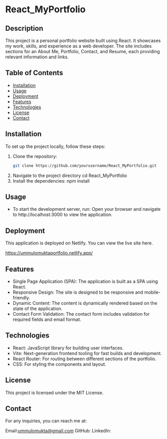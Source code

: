 # React_MyPortfolio

## Description

This project is a personal portfolio website built using React. It showcases my work, skills, and experience as a web developer. The site includes sections for an About Me, Portfolio, Contact, and Resume, each providing relevant information and links.

## Table of Contents

- [Installation](#installation)
- [Usage](#usage)
- [Deployment](#deployment)
- [Features](#features)
- [Technologies](#technologies)
- [License](#license)
- [Contact](#contact)

## Installation

To set up the project locally, follow these steps:

1. Clone the repository:
   ```bash
   git clone https://github.com/yourusername/React_MyPortfolio.git
2.  Navigate to the project directory
   cd React_MyPortfolio
3. Install the dependencies:
   npm install

## Usage

- To start the development server, run:
Open your browser and navigate to http://localhost:3000 to view the application.

## Deployment
This application is deployed on Netlify. You can view the live site here.

https://ummulomuktaportfolio.netlify.app/


## Features

- Single Page Application (SPA): The application is built as a SPA using React.
- Responsive Design: The site is designed to be responsive and mobile-friendly.
- Dynamic Content: The content is dynamically rendered based on the state of the application.
- Contact Form Validation: The contact form includes validation for required fields and email format.

## Technologies

- React: JavaScript library for building user interfaces.
- Vite: Next-generation frontend tooling for fast builds and development.
- React Router: For routing between different sections of the portfolio.
- CSS: For styling the components and layout.

## License

This project is licensed under the MIT License.

## Contact
For any inquiries, you can reach me at:

Email:ummulomukta@gmail.com
GitHub: 
LinkedIn: 


